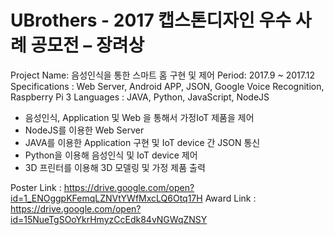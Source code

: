 # UBrothers - 2017 캡스톤디자인 우수 사례 공모전 – 장려상

Project Name: 음성인식을 통한 스마트 홈 구현 및 제어
Period: 2017.9 ~ 2017.12
Specifications : Web Server, Android APP, JSON, Google Voice Recognition, Raspberry Pi 3
Languages : JAVA, Python, JavaScript, NodeJS

- 음성인식, Application 및 Web 을 통해서 가정IoT 제품을 제어
- NodeJS를 이용한 Web Server
- JAVA를 이용한 Application 구현 및 IoT device 간 JSON 통신
- Python을 이용해 음성인식 및 IoT device 제어
- 3D 프린터를 이용해 3D 모델링 및 가정 제품 출력

Poster Link : https://drive.google.com/open?id=1_ENOggpKFemqLZNVtYWfMxcLQ6Otq17H
Award Link : https://drive.google.com/open?id=15NueTgSOoYkrHmyzCcEdk84vNGWqZNSY
